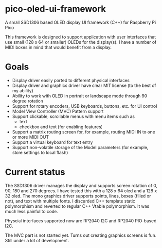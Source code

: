# pico-oled-ui-framework
A small  SSD1306 based OLED display UI framework (C++) for Raspberry Pi Pico

This framework is designed to support application with user interfaces
that use small (128 x 64 or smaller) OLEDs for the display(s). I have a number
of MIDI boxes in mind that would benefit from a display.

# Goals
- Display driver easily ported to different physical interfaces
- Display driver and graphics driver have clear MIT license (to the best of my ability)
- Ability to work with OLED in portrait or landscape mode through 90 degree rotation
- Support for rotary encoders, USB keyboards, buttons, etc. for UI control
- Model View Controller (MVC) Pattern support
- Support clickable, scrollable menus with menu items such as
  - text
  - checkbox and text (for enabling features)
- Support a matrix routing screen for, for example, routing MIDI IN to one or more MIDI OUT
- Support a virtual keyboard for text entry
- Support non-volatile storage of the Model parameters (for example, store settings to local flash)

# Current status
The SSD1306 driver manages the display and supports screen rotation of 0, 90, 180 and 270
degrees. I have tested this with a 128 x 64 oled and a 128 x 32 oled. The mono graphics driver 
supports points, lines, boxes (filled or not), and text with multiple fonts. I discarded
C++ template static polymorphism and reverted to regular C++ Vtable polymorphism. It
was much less painful to code.

Physcial interfaces supported now are RP2040 I2C and RP2040 PIO-based I2C.

The MVC part is not started yet. Turns out creating graphics screens is fun.
Still under a lot of development.
